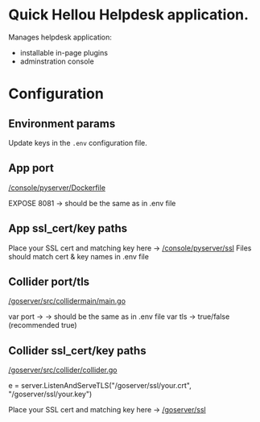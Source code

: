 # Quick Hellou Helpdesk application.

Manages helpdesk application:
* installable in-page plugins
* adminstration console

# Configuration

## Environment params

Update keys in the `.env` configuration file.

## App port
[/console/pyserver/Dockerfile](https://github.com/GenBInc/quickhellou/blob/main/console/pyserver/Dockerfile)

EXPOSE 8081 -> should be the same as in .env file


## App ssl_cert/key paths
Place your SSL cert and matching key here -> [/console/pyserver/ssl](https://github.com/GenBInc/quickhellou/tree/main/console/pyserver/ssl)
Files should match cert & key names in .env file

## Collider port/tls
[/goserver/src/collidermain/main.go](https://github.com/GenBInc/quickhellou/blob/main/goserver/src/collidermain/main.go)

var port -> -> should be the same as in .env file
var tls -> true/false (recommended true)

## Collider ssl_cert/key paths

[/goserver/src/collider/collider.go](https://github.com/GenBInc/quickhellou/blob/main/goserver/src/collider/collider.go)

e = server.ListenAndServeTLS("/goserver/ssl/your.crt", "/goserver/ssl/your.key")

Place your SSL cert and matching key here -> [/goserver/ssl](https://github.com/GenBInc/quickhellou/tree/main/goserver/ssl)
